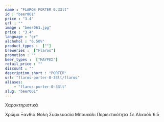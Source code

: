 ```yaml
---
name : "FLAROS PORTER 0.33lt"
id : "beer061"
price : "3.4"
url : ""
image : "beer061.jpg"
price : "3.4"
language : "gr"
alchohol : "6.50%"
product_types :  [""]
breweries :  ["Flaros"]
promotion : ""
beer_types :  ["ΜΑΥΡΕΣ"]
retail_price : ""
discount : ""
description_short : "PORTER"
url: "flaros-porter-0-33lt/flaros"
aliases: 
    - "flaros-porter-0-33lt"
slug: "beer061"
---
```


Χαρακτηριστικά

Χρώμα
Ξανθιά Θολή
Συσκευασία
Μπουκάλι
Περιεκτικότητα Σε Αλκοόλ
6.5